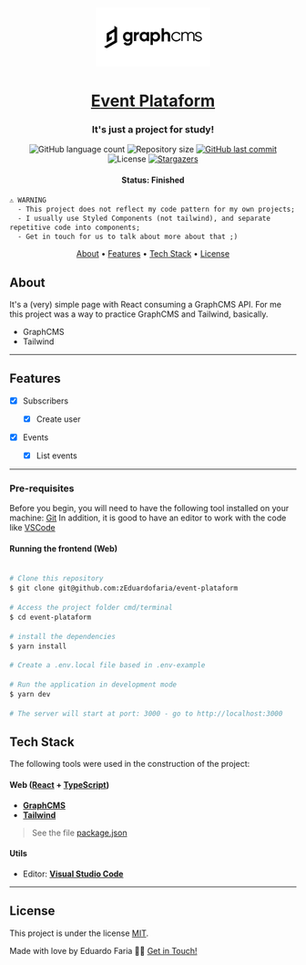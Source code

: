 <p align="center">
  <a href="https://graphcms.com/" target="blank"><img src="./src/assets/cover.jpeg" width="200" alt="Graph CMS" /></a>
</p>

<h1 align="center">
   <a href="#"> Event Plataform </a>
</h1>

<h3 align="center">
    It's just a project for study!
</h3>

<p align="center">
  <img alt="GitHub language count" src="https://img.shields.io/github/languages/count/zEduardofaria/event-plataform?color=%2304D361">

  <img alt="Repository size" src="https://img.shields.io/github/repo-size/zEduardofaria/event-plataform">

  <a href="https://github.com/zEduardofaria/event-plataform/commits/master">
    <img alt="GitHub last commit" src="https://img.shields.io/github/last-commit/zEduardofaria/event-plataform">
  </a>

   <img alt="License" src="https://img.shields.io/badge/license-MIT-brightgreen">
   <a href="https://github.com/zEduardofaria/event-plataform/stargazers">
    <img alt="Stargazers" src="https://img.shields.io/github/stars/zEduardofaria/event-plataform?style=social">
  </a>
</p>

<h4 align="center">
	 Status: Finished
</h4>

```
⚠️ WARNING
  - This project does not reflect my code pattern for my own projects;
  - I usually use Styled Components (not tailwind), and separate repetitive code into components;
  - Get in touch for us to talk about more about that ;)
```

<p align="center">
 <a href="#about">About</a> •
 <a href="#features">Features</a> •
 <a href="#tech-stack">Tech Stack</a> •
 <a href="#user-content-license">License</a>

</p>

## About

It's a (very) simple page with React consuming a GraphCMS API. For me this project was a way to practice GraphCMS and Tailwind, basically.

- GraphCMS
- Tailwind

---

## Features

- [x] Subscribers

  - [x] Create user

- [x] Events

  - [x] List events

---

### Pre-requisites

Before you begin, you will need to have the following tool installed on your machine:
[Git](https://git-scm.com)
In addition, it is good to have an editor to work with the code like [VSCode](https://code.visualstudio.com/)

#### Running the frontend (Web)

```bash

# Clone this repository
$ git clone git@github.com:zEduardofaria/event-plataform

# Access the project folder cmd/terminal
$ cd event-plataform

# install the dependencies
$ yarn install

# Create a .env.local file based in .env-example

# Run the application in development mode
$ yarn dev

# The server will start at port: 3000 - go to http://localhost:3000

```

## Tech Stack

The following tools were used in the construction of the project:

#### **Web** ([React](https://reactjs.org/) + [TypeScript](https://www.typescriptlang.org/))

- **[GraphCMS](https://graphcms.com/)**
- **[Tailwind](https://tailwindcss.com/)**

> See the file [package.json](https://github.com/zEduardofaria/event-plataform/blob/master/package.json)

#### **Utils**

- Editor: **[Visual Studio Code](https://code.visualstudio.com/)**

---

## License

This project is under the license [MIT](./LICENSE.md).

Made with love by Eduardo Faria 👋🏽 [Get in Touch!](Https://www.linkedin.com/in/eduardo-fariasilva/)
